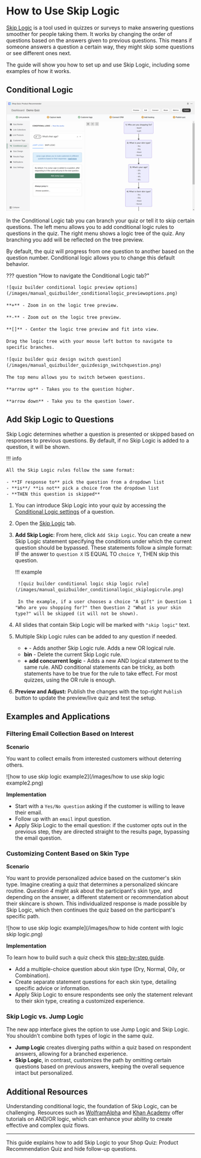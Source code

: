 # How to Use Skip Logic

[Skip Logic](https://docs.revenuehunt.com/reference/quiz-builder/#skip-logic) is a tool used in quizzes or surveys to make answering questions smoother for people taking them. It works by changing the order of questions based on the answers given to previous questions. This means if someone answers a question a certain way, they might skip some questions or see different ones next. 

The guide will show you how to set up and use Skip Logic, including some examples of how it works.

## Conditional Logic

![quiz builder conditional logic](/images/manual_quizbuilder_conditionallogic.png)

In the Conditional Logic tab you can branch your quiz or tell it to skip certain questions. The left menu allows you to add conditional logic rules to questions in the quiz. The right menu shows a logic tree of the quiz. Any branching you add will be reflected on the tree preview.

By default, the quiz will progress from one question to another based on the question number. Conditional logic allows you to change this default behavior.

??? question "How to navigate the Conditional Logic tab?"

    ![quiz builder conditional logic preview options](/images/manual_quizbuilder_conditionallogic_previewoptions.png)

    **+** - Zoom in on the logic tree preview.

    **-** - Zoom out on the logic tree preview.

    **[]** - Center the logic tree preview and fit into view.

    Drag the logic tree with your mouse left button to navigate to specific branches.

    ![quiz builder quiz design switch question](/images/manual_quizbuilder_quizdesign_switchquestion.png)

    The top menu allows you to switch between questions.

    **arrow up** - Takes you to the question higher.

    **arrow down** - Take you to the question lower.


## Add Skip Logic to Questions

Skip Logic determines whether a question is presented or skipped based on responses to previous questions. By default, if no Skip Logic is added to a question, it will be shown.

!!! info

    All the Skip Logic rules follow the same format:

    - **IF response to** pick the question from a dropdown list
    - **is**/ **is not** pick a choice from the dropdown list
    - **THEN this question is skipped**


1. You can introduce Skip Logic into your quiz by accessing the [Conditional Logic settings](https://docs.revenuehunt.com/reference/quiz-builder/#conditional-logic) of a question.
2. Open the [Skip Logic](https://docs.revenuehunt.com/reference/quiz-builder/#skip-logic) tab. 
3. **Add Skip Logic**: From here, click `Add Skip Logic`. You can create a new Skip Logic statement specifying the conditions under which the current question should be bypassed. These statements follow a simple format: IF the answer to `question X` IS EQUAL TO `choice Y`, THEN skip this question. 

    !!! example

        ![quiz builder conditional logic skip logic rule](/images/manual_quizbuilder_conditionallogic_skiplogicrule.png)

        In the example, if a user chooses a choice "A gift" in Question 1 "Who are you shopping for?" then Question 2 "What is your skin type?" will be skipped (it will not be shown).

4. All slides that contain Skip Logic will be marked with `"skip logic"` text.
5. Multiple Skip Logic rules can be added to any question if needed.

    - **+** - Adds another Skip Logic rule. Adds a new OR logical rule.
    - **bin** - Delete the current Skip Logic rule.
    - **+ add concurrent logic** - Adds a new AND logical statement to the same rule. AND conditional statements can be tricky, as both statements have to be true for the rule to take effect. For most quizzes, using the OR rule is enough.

5. **Preview and Adjust:** Publish the changes with the top-right `Publish` button to update the preview/live quiz and test the setup.

## Examples and Applications

### Filtering Email Collection Based on Interest

**Scenario**

You want to collect emails from interested customers without deterring others.

![how to use skip logic example2](/images/how to use skip logic example2.png)

**Implementation**

- Start with a `Yes/No question` asking if the customer is willing to leave their email.
- Follow up with an `email` input question.
- Apply Skip Logic to the email question: if the customer opts out in the previous step, they are directed straight to the results page, bypassing the email question.

### Customizing Content Based on Skin Type

**Scenario**

You want to provide personalized advice based on the customer's skin type. Imagine creating a quiz that determines a personalized skincare routine. *Question 4* might ask about the participant's skin type, and depending on the answer, a different statement or recommendation about their skincare is shown. This individualized response is made possible by Skip Logic, which then continues the quiz based on the participant's specific path.

![how to use skip logic example](/images/how to hide content with logic skip logic.png)

**Implementation**

To learn how to build such a quiz check this [step-by-step guide](https://docs.revenuehunt.com/how-to-guides/hide-content-with-logic/).

- Add a multiple-choice question about skin type (Dry, Normal, Oily, or Combination).
- Create separate statement questions for each skin type, detailing specific advice or information.
- Apply Skip Logic to ensure respondents see only the statement relevant to their skin type, creating a customized experience.

### Skip Logic vs. Jump Logic

The new app interface gives the option to use Jump Logic and Skip Logic. You shouldn’t combine both types of logic in the same quiz.

- **Jump Logic** creates diverging paths within a quiz based on respondent answers, allowing for a branched experience.
- **Skip Logic**, in contrast, customizes the path by omitting certain questions based on previous answers, keeping the overall sequence intact but personalized.


## Additional Resources

Understanding conditional logic, the foundation of Skip Logic, can be challenging. Resources such as [WolframAlpha](https://www.wolframalpha.com/input/?i=A+AND+%28B+OR+C%29) and [Khan Academy](https://www.khanacademy.org/computing/ap-computer-science-principles/programming-101/boolean-logic/a/compound-booleans-with-logical-operators) offer tutorials on AND/OR logic, which can enhance your ability to create effective and complex quiz flows.

---
This guide explains how to add Skip Logic to your Shop Quiz: Product Recommendation Quiz and hide follow-up questions.

